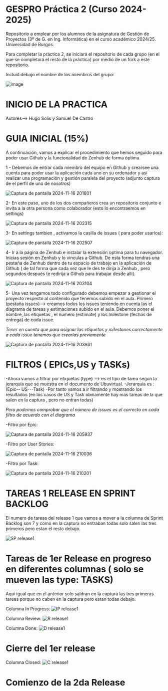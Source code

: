 # GESPRO Práctica 2 (Curso 2024-2025)
Repositorio a emplear por los alumnos de la asignatura de Gestión de Proyectos (3º de G. en Ing. Informática) en el curso académico 2024/25. Universidad de Burgos.

Para completar la práctica 2, se iniciará el repositorio de cada grupo (en el que se completará el resto de la práctica) por medio de un fork a este repositorio.

Incluid debajo el nombre de los miembros del grupo:

![image](https://github.com/user-attachments/assets/be4db69b-090a-4e6f-b5d1-80d4f23ada72)

# INICIO DE LA PRACTICA

Autores--> Hugo Solis y Samuel De Castro

# GUIA INICIAL (15%)

A continuación, vamos a explicar el procedimiento que hemos seguido para poder usar Github y la funcionalidad de Zenhub de forma óptima.

1 - Debemos de entrar cada miembro del equipo en Github y crearsee una cuenta para poder usar la aplicación cada uno en su ordenador y así realizar una programación y gestión paralela           del proyecto (adjunto captura de el perfil de uno de nosotros)

![Captura de pantalla 2024-11-16 201601](https://github.com/user-attachments/assets/d95c2d1d-eb17-47ef-80b4-f9e76bc821cb)


2- En este paso, uno de los dos compañeros crea un repositorio conjunto e invita a la otra persona como colaborador (esto lo encontraemos en settings)


![Captura de pantalla 2024-11-16 202315](https://github.com/user-attachments/assets/aa07ca0b-1a83-4205-84d8-20c939d1a831)


3- En settings tambien , activamos la casilla de issues ( para poder usarlos):

![Captura de pantalla 2024-11-16 202507](https://github.com/user-attachments/assets/da532773-0c7a-471a-b58a-9d73ac5e66d6)


4- Ir a la página de Zenhub e instalar la extensión optima para tu navegador. 
Inicias sesión en Zenhub y lo vinculas a Github.
De esta forma tendras una pestaña de Zenhub dentro de tu espacio de trabajo en la aplicación de Github ( de tal forma que cada vez que le des te dirija a Zenhub , pero segundos después
te redirija a Github para trabajar desde alli).


![Captura de pantalla 2024-11-16 203104](https://github.com/user-attachments/assets/b0d1ce69-2574-4443-b8ec-d0a8e54de90c)


5- Una vez tengamos todo configurado debemos empezar a gestionar el proyecto respecto al contenido que tenemos subido en el aula.
Primero (pestaña issues)--> creamos todos los issues teniendo en cuenta las el diagrama de tareas y estimaciones subido en el aula. Debemos poner el nombre, las etiquetas , el numero (estimate) y los milestone (fechas de entrega) de cada issue.

*Tener en cuenta que para asignar las etiquetas y milestones correctamente a cada issue tenemos que crearlas previamente*

![Captura de pantalla 2024-11-16 203931](https://github.com/user-attachments/assets/486cd087-904a-46bb-a537-f58d2e6408eb)


# FILTROS ( EPICs,US y TASKs)

-Ahora vamos a filtrar por etiquetas (type) --> es el tipo de tarea según la jerarquía que se muestra en el documento de Ubuvirtual. 
-Jerarquía es : (Epic-- US---Task)
-Por tanto vamos a ir filtrando y mostrando los resultados (en los casos de US y Task obviamente hay mas tareas de la que salen en la captura , pero no entran todas)

*Pero podemos comprobar que el número de issues es el correcto en cada filtro de acuerdo con el diagrama*

-Filtro por Epic:

![Captura de pantalla 2024-11-16 205937](https://github.com/user-attachments/assets/bc56cc60-df2e-4615-9650-8d2f85e77f8e)

-Filtro por User Stories: 

![Captura de pantalla 2024-11-16 210036](https://github.com/user-attachments/assets/915668b5-276c-4920-9517-ba5b6fa7909b)

-Filtro por Task: 

![Captura de pantalla 2024-11-16 210201](https://github.com/user-attachments/assets/15eb6995-5e65-4ac4-b9d8-99552d9b97c6)


# TAREAS 1 RELEASE EN SPRINT BACKLOG

El numero de tareas del release 1 que vamos a mover a la columna de Sprint Backlog son 7 y como en la captura no entraban todas solo salen las tres primeros pero estan el resto debajo.

![SP release1](https://github.com/user-attachments/assets/ae7bdb41-79de-4d7d-883e-99167e277502)

# Tareas de 1er Release en progreso en diferentes columnas ( solo se mueven las type: TASKS) 

Aqui igual que en el anterior solo saldran en la captura las tres primeras tareas porque no caben en la captura pero estan todas debajo.

Columna In Progress:
![IP release1](https://github.com/user-attachments/assets/a5837f1f-b2ba-4105-8ddc-274b8b729bb5)

Columna Review:
![R release1](https://github.com/user-attachments/assets/6701261f-d275-491a-93b9-9d3a7787aade)

Columna Done:
![D release1](https://github.com/user-attachments/assets/8c84f175-66c0-406e-ac89-c78b9caab66f)

# Cierre del 1er release

Columna Closed:
![C release1](https://github.com/user-attachments/assets/bdad830b-5872-412c-8197-7824f8deba3d)

# Comienzo de la 2da Release














